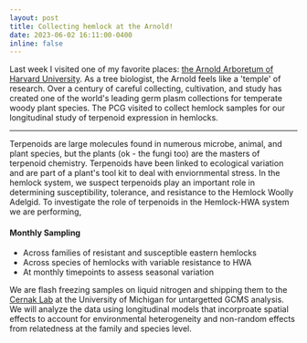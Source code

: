 ```yaml
---
layout: post
title: Collecting hemlock at the Arnold!
date: 2023-06-02 16:11:00-0400
inline: false
---
```


Last week I visited one of my favorite places: <a href="https://arboretum.harvard.edu">the Arnold Arboretum of Harvard University</a>. As a tree biologist, the Arnold feels like a 'temple' of research. Over a century of careful collecting, cultivation, and study has created one of the world's leading germ plasm collections for temperate woody plant species. The PCG visited to collect hemlock samples for our longitudinal study of terpenoid expression in hemlocks.

***

Terpenoids are large molecules found in numerous microbe, animal, and plant species, but the plants (ok - the fungi too) are the masters of terpenoid chemistry. Terpenoids have been linked to ecological variation and are part of a plant's tool kit to deal with enviornmental stress. In the hemlock system, we suspect terpenoids play an important role in determining susceptibility, tolerance, and resistance to the Hemlock Woolly Adelgid. To investigate the role of terpenoids in the Hemlock-HWA system we are performing,

#### Monthly Sampling
<ul>
    <li>Across families of resistant and susceptible eastern hemlocks</li>
    <li>Across species of hemlocks with variable resistance to HWA</li>
    <li>At monthly timepoints to assess seasonal variation</li>
</ul>

We are flash freezing samples on liquid nitrogen and shipping them to the <a href="https://cernaklab.com">Cernak Lab</a> at the University of Michigan for untargetted GCMS analysis. We will analyze the data using longitudinal models that incorproate spatial effects to account for environmental heterogeneity and non-random effects from relatedness at the family and species level.
